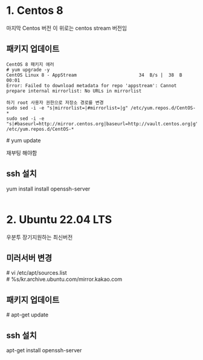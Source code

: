 1.&nbsp;Centos 8
===============
마지막 Centos 버전 이 위로는 centos stream 버전임

패키지 업데이트
---------------
```
CentOS 8 패키지 에러
# yum upgrade -y
CentOS Linux 8 - AppStream                       34  B/s |  38  B     00:01
Error: Failed to download metadata for repo 'appstream': Cannot prepare internal mirrorlist: No URLs in mirrorlist

하기 root 사용자 권한으로 저장소 경로를 변경
sudo sed -i -e "s|mirrorlist=|#mirrorlist=|g" /etc/yum.repos.d/CentOS-*
sudo sed -i -e "s|#baseurl=http://mirror.centos.org|baseurl=http://vault.centos.org|g" /etc/yum.repos.d/CentOS-*
```
\# yum update

재부팅 해야함


ssh 설치
--------
yum install install openssh-server
<br/>
<br/>

2.&nbsp;Ubuntu 22.04 LTS
======================
우분투 장기지원하는 최신버전

미러서버 변경
------------
\# vi /etc/apt/sources.list
<br/>\# %s/kr.archive.ubuntu.com/mirror.kakao.com

패키지 업데이트
---------------

\# apt-get update

ssh 설치
-------
apt-get install openssh-server
